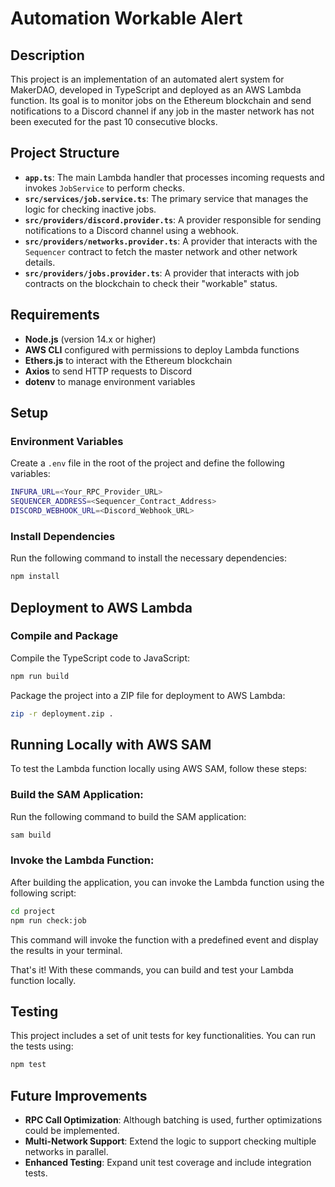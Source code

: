 # Automation Workable Alert

## Description

This project is an implementation of an automated alert system for MakerDAO, developed in TypeScript and deployed as an AWS Lambda function. Its goal is to monitor jobs on the Ethereum blockchain and send notifications to a Discord channel if any job in the master network has not been executed for the past 10 consecutive blocks.

## Project Structure

- **`app.ts`**: The main Lambda handler that processes incoming requests and invokes `JobService` to perform checks.
- **`src/services/job.service.ts`**: The primary service that manages the logic for checking inactive jobs.
- **`src/providers/discord.provider.ts`**: A provider responsible for sending notifications to a Discord channel using a webhook.
- **`src/providers/networks.provider.ts`**: A provider that interacts with the `Sequencer` contract to fetch the master network and other network details.
- **`src/providers/jobs.provider.ts`**: A provider that interacts with job contracts on the blockchain to check their "workable" status.

## Requirements

- **Node.js** (version 14.x or higher)
- **AWS CLI** configured with permissions to deploy Lambda functions
- **Ethers.js** to interact with the Ethereum blockchain
- **Axios** to send HTTP requests to Discord
- **dotenv** to manage environment variables

## Setup

### Environment Variables

Create a `.env` file in the root of the project and define the following variables:
```bash
INFURA_URL=<Your_RPC_Provider_URL>
SEQUENCER_ADDRESS=<Sequencer_Contract_Address>
DISCORD_WEBHOOK_URL=<Discord_Webhook_URL>
```


### Install Dependencies

Run the following command to install the necessary dependencies:

```bash
npm install
```

## Deployment to AWS Lambda

### Compile and Package

Compile the TypeScript code to JavaScript:
```bash
npm run build
```

Package the project into a ZIP file for deployment to AWS Lambda:
```bash
zip -r deployment.zip .
```

## Running Locally with AWS SAM
To test the Lambda function locally using AWS SAM, follow these steps:

### Build the SAM Application:

Run the following command to build the SAM application:

```bash
sam build
```

### Invoke the Lambda Function:

After building the application, you can invoke the Lambda function using the following script:

```bash
cd project
npm run check:job
```
This command will invoke the function with a predefined event and display the results in your terminal.

That's it! With these commands, you can build and test your Lambda function locally.


## Testing

This project includes a set of unit tests for key functionalities. You can run the tests using:

```bash
npm test
```

## Future Improvements

- **RPC Call Optimization**: Although batching is used, further optimizations could be implemented.
- **Multi-Network Support**: Extend the logic to support checking multiple networks in parallel.
- **Enhanced Testing**: Expand unit test coverage and include integration tests.

